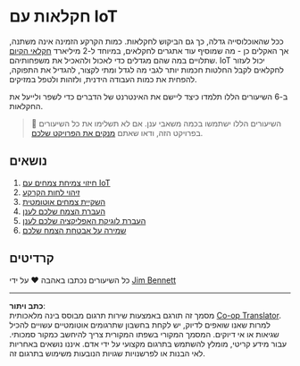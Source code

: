 <!--
CO_OP_TRANSLATOR_METADATA:
{
  "original_hash": "428bda82d9e6016ecea7c797564bf081",
  "translation_date": "2025-08-27T20:58:43+00:00",
  "source_file": "2-farm/README.md",
  "language_code": "he"
}
-->
# חקלאות עם IoT

ככל שהאוכלוסייה גדלה, כך גם הביקוש לחקלאות. כמות הקרקע הזמינה אינה משתנה, אך האקלים כן - מה שמוסיף עוד אתגרים לחקלאים, במיוחד ל-2 מיליארד [חקלאי הקיום](https://wikipedia.org/wiki/Subsistence_agriculture) שתלויים במה שהם מגדלים כדי לאכול ולהאכיל את משפחותיהם. IoT יכול לעזור לחקלאים לקבל החלטות חכמות יותר לגבי מה לגדל ומתי לקצור, להגדיל את התפוקה, להפחית את כמות העבודה הידנית, ולזהות ולטפל במזיקים.

ב-6 השיעורים הללו תלמדו כיצד ליישם את האינטרנט של הדברים כדי לשפר ולייעל את החקלאות.

> 💁 השיעורים הללו ישתמשו בכמה משאבי ענן. אם לא תשלימו את כל השיעורים בפרויקט הזה, ודאו שאתם [מנקים את הפרויקט שלכם](../clean-up.md).

## נושאים

1. [חיזוי צמיחת צמחים עם IoT](lessons/1-predict-plant-growth/README.md)  
1. [זיהוי לחות הקרקע](lessons/2-detect-soil-moisture/README.md)  
1. [השקיית צמחים אוטומטית](lessons/3-automated-plant-watering/README.md)  
1. [העברת הצמח שלכם לענן](lessons/4-migrate-your-plant-to-the-cloud/README.md)  
1. [העברת לוגיקת האפליקציה שלכם לענן](lessons/5-migrate-application-to-the-cloud/README.md)  
1. [שמירה על אבטחת הצמח שלכם](lessons/6-keep-your-plant-secure/README.md)  

## קרדיטים

כל השיעורים נכתבו באהבה ♥️ על ידי [Jim Bennett](https://GitHub.com/JimBobBennett)  

---

**כתב ויתור**:  
מסמך זה תורגם באמצעות שירות תרגום מבוסס בינה מלאכותית [Co-op Translator](https://github.com/Azure/co-op-translator). למרות שאנו שואפים לדיוק, יש לקחת בחשבון שתרגומים אוטומטיים עשויים להכיל שגיאות או אי דיוקים. המסמך המקורי בשפתו המקורית צריך להיחשב כמקור סמכותי. עבור מידע קריטי, מומלץ להשתמש בתרגום מקצועי על ידי אדם. איננו נושאים באחריות לאי הבנות או לפרשנויות שגויות הנובעות משימוש בתרגום זה.